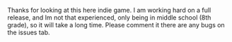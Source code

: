 Thanks for looking at this here indie game. I am working hard on a full release, and Im not that experienced, only being in middle school (8th grade), so it will take a long time.
Please comment it there are any bugs on the issues tab.
